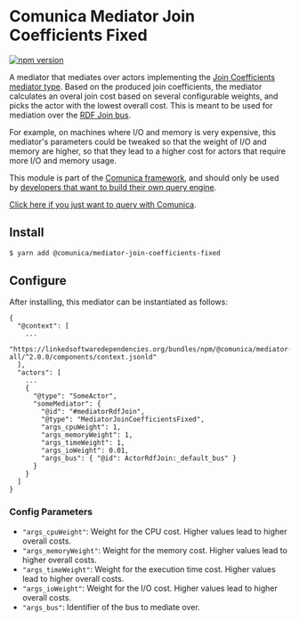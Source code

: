# Comunica Mediator Join Coefficients Fixed

[![npm version](https://badge.fury.io/js/%40comunica%2Fmediator-join-coefficients-fixed.svg)](https://www.npmjs.com/package/@comunica/mediator-join-coefficients-fixed)

A mediator that mediates over actors implementing the [Join Coefficients mediator type](https://github.com/comunica/comunica/tree/master/packages/mediatortype-join-coefficients).
Based on the produced join coefficients,
the mediator calculates an overal join cost based on several configurable weights,
and picks the actor with the lowest overall cost.
This is meant to be used for mediation over the [RDF Join bus](https://github.com/comunica/comunica/tree/master/packages/bus-rdf-join).

For example, on machines where I/O and memory is very expensive,
this mediator's parameters could be tweaked so that the weight of I/O and memory are higher,
so that they lead to a higher cost for actors that require more I/O and memory usage.

This module is part of the [Comunica framework](https://github.com/comunica/comunica),
and should only be used by [developers that want to build their own query engine](https://comunica.dev/docs/modify/).

[Click here if you just want to query with Comunica](https://comunica.dev/docs/query/).

## Install

```bash
$ yarn add @comunica/mediator-join-coefficients-fixed
```

## Configure

After installing, this mediator can be instantiated as follows:
```text
{
  "@context": [
    ...
    "https://linkedsoftwaredependencies.org/bundles/npm/@comunica/mediator-all/^2.0.0/components/context.jsonld"  
  ],
  "actors": [
    ...
    {
      "@type": "SomeActor",
      "someMediator": {
        "@id": "#mediatorRdfJoin",
        "@type": "MediatorJoinCoefficientsFixed",
        "args_cpuWeight": 1,
        "args_memoryWeight": 1,
        "args_timeWeight": 1,
        "args_ioWeight": 0.01,
        "args_bus": { "@id": ActorRdfJoin:_default_bus" }
      }
    }
  ]
}
```

### Config Parameters

* `"args_cpuWeight"`: Weight for the CPU cost. Higher values lead to higher overall costs.
* `"args_memoryWeight"`: Weight for the memory cost. Higher values lead to higher overall costs.
* `"args_timeWeight"`: Weight for the execution time cost. Higher values lead to higher overall costs.
* `"args_ioWeight"`: Weight for the I/O cost. Higher values lead to higher overall costs.
* `"args_bus"`: Identifier of the bus to mediate over.

